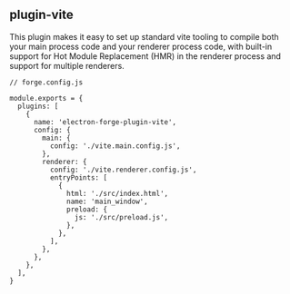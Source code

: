 ## plugin-vite

This plugin makes it easy to set up standard vite tooling to compile both your main process code and your renderer process code, with built-in support for Hot Module Replacement (HMR) in the renderer process and support for multiple renderers.

```
// forge.config.js

module.exports = {
  plugins: [
    {
      name: 'electron-forge-plugin-vite',
      config: {
        main: {
          config: './vite.main.config.js',
        },
        renderer: {
          config: './vite.renderer.config.js',
          entryPoints: [
            {
              html: './src/index.html',
              name: 'main_window',
              preload: {
                js: './src/preload.js',
              },
            },
          ],
        },
      },
    },
  ],
}
```